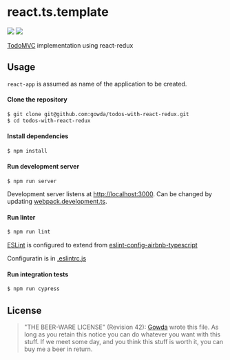 # react.ts.template

![](https://github.com/gowda/todos-with-react-redux/workflows/lint-and-tests/badge.svg)
![](https://github.com/gowda/todos-with-react-redux/workflows/cypress/badge.svg)

[TodoMVC](http://todomvc.com/) implementation using react-redux

## Usage

`react-app` is assumed as name of the application to be created.

#### Clone the repository

```bash
$ git clone git@github.com:gowda/todos-with-react-redux.git
$ cd todos-with-react-redux
```

#### Install dependencies

```bash
$ npm install
```

#### Run development server

```
$ npm run server
```

Development server listens at [http://localhost:3000](http://localhost:3000).
Can be changed by updating [webpack.development.ts](webpack.development.ts#L12).

#### Run linter

```bash
$ npm run lint
```

[ESLint](https://eslint.org/) is configured to extend from
[eslint-config-airbnb-typescript](https://github.com/airbnb/javascript)

Configuratin is in [.eslintrc.js](.eslintrc.js)

#### Run integration tests

```bash
$ npm run cypress
```

## License

> "THE BEER-WARE LICENSE" (Revision 42):
> [Gowda](https://github.com/gowda) wrote this file. As long as you retain
> this notice you can do whatever you want with this stuff. If we meet
> some day, and you think this stuff is worth it, you can buy me a beer in return.
